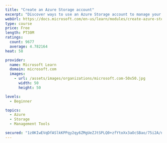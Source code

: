 ```yaml
---
title: "Create an Azure Storage account"
excerpt: "Discover ways to use an Azure Storage account to manage your data for billing, access, and storage location of your blobs, files, queues, and tables."
webUrl: https://docs.microsoft.com/en-us/learn/modules/create-azure-storage-account/
type: course
price: Free
length: PT30M
ratings:
  count: 9677
  average: 4.782164
heat: 58

provider:
  name: Microsoft Learn
  domain: microsoft.com
  images:
    - url: /assets/images/organizations/microsoft.com-50x50.jpg
      width: 50
      height: 50

levels:
  - Beginner

topics:
  - Azure
  - Storage
  - Management Tools

secured: "1z0KIwEVqDfASlkKPPqy2qy6ZMgUeZJtSPLQ0+zfYtoXx3aOcSBao/75i2A/noTaUjspGolSW6WGDIVr2Z9L6SJViJfWve2vJXAQ+8kW+f8YTTeXs3S81Y+iov2HQNC0HEsMUVr2qWg53Xr8mXMZzX9z4FuYANBeR6oYbaCPtrqqK5PXFarC1VpRP/bElctd1yS1eCpjzVfKfTq0zuw7XBgH6cB7dAmC3Pe17waoIRuLSCNI4iVLRCfbp7hcFsxhwFIxTUvGRgYlluZ6jYtvHtSUhzHg23jE7ITYzVubAAL8Q3hmtIoFwkjW+kL1xcxAoF4F9akgA5y8hqJEVhWhIC7NGaI8/FwYOukAnIUPnAgtuD5VT/aHCHb9ZaOtoxWwUxMXoMF2ptc+jSXy/XNVijs77UI1zuHbxf9GmJfI4qA=;CB8jCAY0ExIMp2dCeFT7sw=="
---
```


